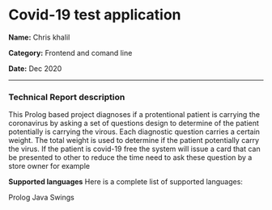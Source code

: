 # Covid-19 test application 
**Name:** Chris khalil

**Category:** Frontend and comand line 

**Date:** Dec 2020



----------------------------------------------------------------------

### Technical Report description
This Prolog based project diagnoses if a protentional patient is carrying the coronavirus by asking a set of
questions design to determine of the patient potentially is carrying the virous.
Each diagnostic question carries a certain weight. The total weight is used to determine if the patient
potentially carry the virus. If the patient is covid-19 free the system will issue a card that can be presented
to other to reduce the time need to ask these question by a store owner for example


**Supported languages**
Here is a complete list of supported languages:

Prolog
Java Swings

